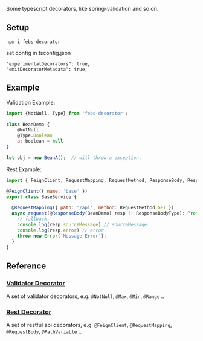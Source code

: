 
Some typescript decorators, like spring-validation and so on.

## Setup

```
npm i febs-decorator
```

set config in tsconfig.json

```
"experimentalDecorators": true,
"emitDecoratorMetadata": true,
```

## Example


Validation Example:

```js
import {NotNull, Type} from 'febs-decorator';

class BeanDemo {
    @NotNull
    @Type.Boolean
    a: boolean = null
}

let obj = new BeanA();  // will throw a exception.
```

Rest Example:

```js
import { FeignClient, RequestMapping, RequestMethod, ResponseBody, ResponseBodyType } from "febs-decorator";

@FeignClient({ name: 'base' })
export class BaseService {

  @RequestMapping({ path: '/api', method: RequestMethod.GET })
  async request(@ResponseBody(BeanDemo) resp ?: ResponseBodyType): Promise<BeanDemo> {
    // fallback.
    console.log(resp.sourceMessage) // sourceMessage.
    console.log(resp.error) // error.
    throw new Error('Message Error');
  }
}
```

## Reference

### [Validator Decorator](./libs/validator/readme.md)

A set of validator decorators, e.g. `@NotNull`, `@Max`, `@Min`, `@Range` ..

### [Rest Decorator](./libs/rest/readme.md)

A set of restful api decorators, e.g. `@FeignClient`, `@RequestMapping`, `@RequestBody`, `@PathVariable` ..

